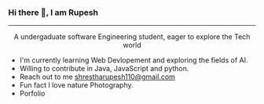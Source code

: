 ### Hi there 👋, I am Rupesh
---------------------------------------------------------------------------------
<p align="center" >
    A undergaduate software Engineering student, eager to explore the Tech world
</p>

- I'm currently learning Web Devlopement and exploring the fields of AI.
- Willing to contribute in Java, JavaScript and python.
- Reach out to me shrestharupesh110@gmail.com
- Fun fact I love nature Photography.
- Porfolio 

<!--
**rupesh110/rupesh110** is a ✨ _special_ ✨ repository because its `README.md` (this file) appears on your GitHub profile.

Here are some ideas to get you started:

- 🔭 I’m currently working on ...
- 🌱 I’m currently learning ...
- 👯 I’m looking to collaborate on ...
- 🤔 I’m looking for help with ...
- 💬 Ask me about ...
- 📫 How to reach me: ...
- 😄 Pronouns: ...
- ⚡ Fun fact: ...
-->

